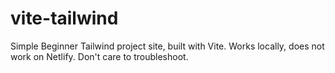 # vite-tailwind

Simple Beginner Tailwind project site, built with Vite. Works locally, does not work on Netlify. Don't care to troubleshoot.
